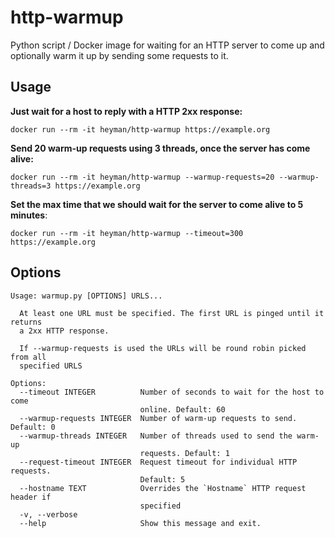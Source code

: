 # http-warmup

Python script / Docker image for waiting for an HTTP server to come up and optionally warm it up 
by sending some requests to it.

## Usage

**Just wait for a host to reply with a HTTP 2xx response:**

```
docker run --rm -it heyman/http-warmup https://example.org
```

**Send 20 warm-up requests using 3 threads, once the server has come alive:**

```
docker run --rm -it heyman/http-warmup --warmup-requests=20 --warmup-threads=3 https://example.org
```

**Set the max time that we should wait for the server to come alive to 5 minutes**:

```
docker run --rm -it heyman/http-warmup --timeout=300 https://example.org
```

## Options

```
Usage: warmup.py [OPTIONS] URLS...

  At least one URL must be specified. The first URL is pinged until it returns
  a 2xx HTTP response.

  If --warmup-requests is used the URLs will be round robin picked from all
  specified URLS

Options:
  --timeout INTEGER          Number of seconds to wait for the host to come
                             online. Default: 60
  --warmup-requests INTEGER  Number of warm-up requests to send. Default: 0
  --warmup-threads INTEGER   Number of threads used to send the warm-up
                             requests. Default: 1
  --request-timeout INTEGER  Request timeout for individual HTTP requests.
                             Default: 5
  --hostname TEXT            Overrides the `Hostname` HTTP request header if
                             specified
  -v, --verbose
  --help                     Show this message and exit.
```
